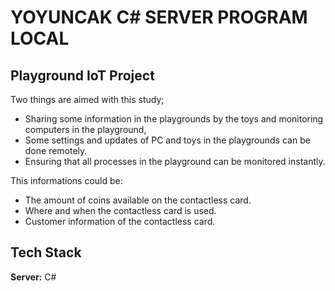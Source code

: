 
# YOYUNCAK C# SERVER PROGRAM LOCAL

## Playground IoT Project

Two things are aimed with this study;
- Sharing some information in the playgrounds by the toys and monitoring computers in the playground,
- Some settings and updates of PC and toys in the playgrounds can be done remotely. 
- Ensuring that all processes in the playground can be monitored instantly.

This informations could be:
- The amount of coins available on the contactless card.
- Where and when the contactless card is used.
- Customer information of the contactless card.


 ## Tech Stack

**Server:** C#   


